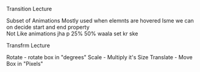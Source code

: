 Transition Lecture

Subset of Animations
Mostly used when elemnts are hovered
Isme we can on decide start and end property  
Not Like animations jha p 25% 50% waala set kr ske


Transfrm Lecture

Rotate - rotate box in "degrees"
Scale - Multiply it's Size
Translate - Move Box in "Pixels"